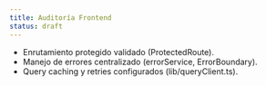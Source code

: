 ```yaml
---
title: Auditoría Frontend
status: draft
---
```


- Enrutamiento protegido validado (ProtectedRoute).
- Manejo de errores centralizado (errorService, ErrorBoundary).
- Query caching y retries configurados (lib/queryClient.ts).

